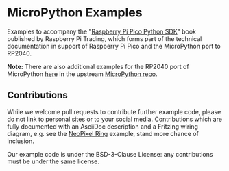 # MicroPython Examples

Examples to accompany the "[Raspberry Pi Pico Python SDK](https://datasheets.raspberrypi.org/pico/raspberry-pi-pico-python-sdk.pdf)" book published by Raspberry Pi Trading, which forms part of the technical documentation in support of Raspberry Pi Pico and the MicroPython port to RP2040.

**Note:** There are also additional examples for the RP2040 port of MicroPython [here](https://github.com/micropython/micropython/tree/master/examples/rp2) in the upstream [MicroPython repo](https://github.com/micropython/micropython).

## Contributions

While we welcome pull requests to contribute further example code, please do not link to personal sites or to your social media. Contributions which are fully documented with an AsciiDoc description and a Fritzing wiring diagram, e.g. see the [NeoPixel Ring](https://github.com/raspberrypi/pico-micropython-examples/tree/master/pio/neopixel_ring) example, stand more chance of inclusion.

Our example code is under the BSD-3-Clause License: any contributions must be under the same license.
